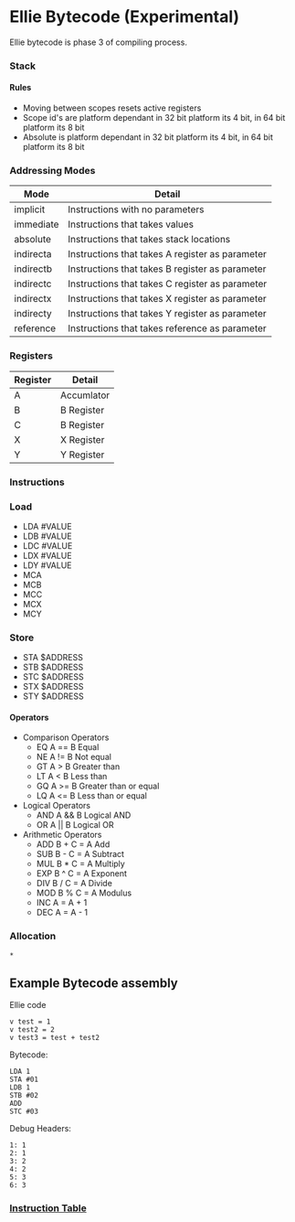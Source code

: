 # Ellie Bytecode (Experimental)
Ellie bytecode is phase 3 of compiling process.

### Stack

#### Rules

- Moving between scopes resets active registers
- Scope id's are platform dependant in 32 bit platform its 4 bit, in 64 bit platform its 8 bit
- Absolute is platform dependant in 32 bit platform its 4 bit, in 64 bit platform its 8 bit


### Addressing Modes

| Mode      | Detail                                          |
| --------- | ----------------------------------------------- |
| implicit  | Instructions with no parameters                 |
| immediate | Instructions that takes values                  |
| absolute  | Instructions that takes stack locations         |
| indirecta | Instructions that takes A register as parameter |
| indirectb | Instructions that takes B register as parameter |
| indirectc | Instructions that takes C register as parameter |
| indirectx | Instructions that takes X register as parameter |
| indirecty | Instructions that takes Y register as parameter |
| reference | Instructions that takes reference  as parameter |


### Registers

| Register | Detail     |
| -------- | ---------- |
| A        | Accumlator | 
| B        | B Register |
| C        | B Register |
| X        | X Register |
| Y        | Y Register |


### Instructions

### Load
* LDA #VALUE
* LDB #VALUE
* LDC #VALUE
* LDX #VALUE
* LDY #VALUE
* MCA
* MCB
* MCC
* MCX
* MCY 

### Store
* STA $ADDRESS
* STB $ADDRESS
* STC $ADDRESS
* STX $ADDRESS
* STY $ADDRESS

#### Operators
* Comparison Operators
    - EQ  A == B Equal
    - NE  A != B Not equal
    - GT  A >  B Greater than
    - LT  A <  B Less than
    - GQ  A >= B Greater than or equal
    - LQ  A <= B Less than or equal
* Logical Operators
    - AND A && B Logical AND
    - OR  A || B Logical OR
* Arithmetic Operators
    - ADD B +  C = A Add
    - SUB B -  C = A Subtract
    - MUL B *  C = A Multiply
    - EXP B ^  C = A Exponent
    - DIV B /  C = A Divide
    - MOD B %  C = A Modulus
    - INC A = A + 1
    - DEC A = A - 1

### Allocation
    * 

## Example Bytecode assembly

Ellie code

```ei
v test = 1
v test2 = 2
v test3 = test + test2
```

Bytecode: 
```
LDA 1
STA #01
LDB 1
STB #02
ADD
STC #03
```

Debug Headers:
```
1: 1
2: 1
3: 2
4: 2
5: 3
6: 3
```

### [Instruction Table](./instructions.md)